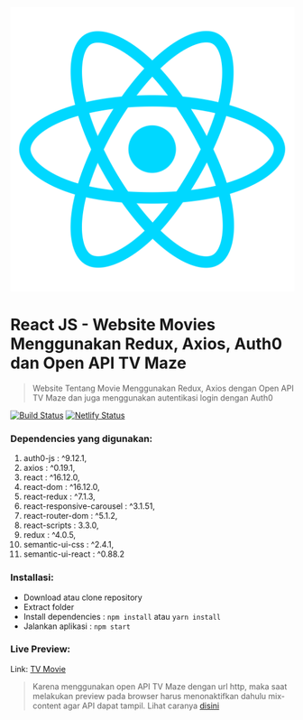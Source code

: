 ![files/ReactLogo.png](files/ReactLogo.png)

# React JS - Website Movies Menggunakan Redux, Axios, Auth0 dan Open API TV Maze

> Website Tentang Movie Menggunakan Redux, Axios dengan Open API TV Maze dan juga menggunakan autentikasi login dengan Auth0

[![Build Status](http://img.shields.io/travis/badges/badgerbadgerbadger.svg?style=flat-square)](https://travis-ci.org/badges/badgerbadgerbadger)
[![Netlify Status](https://api.netlify.com/api/v1/badges/a0cc4d26-73dc-4047-a5c2-34d11f244dfd/deploy-status)](https://app.netlify.com/sites/tv-movie/deploys)

### Dependencies yang digunakan:

1. auth0-js : ^9.12.1,
2. axios : ^0.19.1,
3. react : ^16.12.0,
4. react-dom : ^16.12.0,
5. react-redux : ^7.1.3,
6. react-responsive-carousel : ^3.1.51,
7. react-router-dom : ^5.1.2,
8. react-scripts : 3.3.0,
9. redux : ^4.0.5,
10. semantic-ui-css : ^2.4.1,
11. semantic-ui-react : ^0.88.2

### Installasi:

- Download atau clone repository
- Extract folder
- Install dependencies : `npm install` atau `yarn install`
- Jalankan aplikasi : `npm start`

### Live Preview:

Link: [TV Movie](https://tv-movie.netlify.com)

> Karena menggunakan open API TV Maze dengan url http, maka saat melakukan preview pada browser harus menonaktifkan dahulu mix-content agar API dapat tampil. Lihat caranya [disini](https://pearsonnacommunity.force.com/support/s/article/How-to-display-mixed-content-with-Google-Chrome-Internet-Explorer-or-Firefox-1408394589290)
